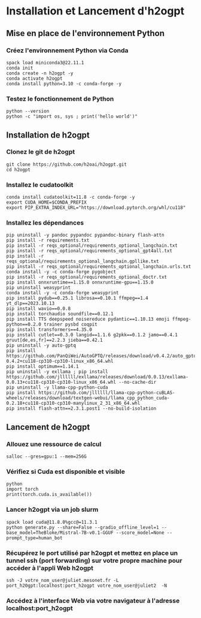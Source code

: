 # Installation et Lancement d'h2ogpt

## Mise en place de l'environnement Python 

### Créez l'environnement Python via Conda

    spack load miniconda3@22.11.1
    conda init
    conda create -n h2ogpt -y
    conda activate h2ogpt
    conda install python=3.10 -c conda-forge -y

### Testez le fonctionnement de Python 

    python --version
    python -c "import os, sys ; print('hello world')"

## Installation de h2ogpt
    
### Clonez le git de h2ogpt

    git clone https://github.com/h2oai/h2ogpt.git
    cd h2ogpt

### Installez le cudatoolkit

    conda install cudatoolkit=11.8 -c conda-forge -y
    export CUDA_HOME=$CONDA_PREFIX 
    export PIP_EXTRA_INDEX_URL="https://download.pytorch.org/whl/cu118"
    
    
### Installez les dépendances
    pip uninstall -y pandoc pypandoc pypandoc-binary flash-attn
    pip install -r requirements.txt
    pip install -r reqs_optional/requirements_optional_langchain.txt
    pip install -r reqs_optional/requirements_optional_gpt4all.txt
    pip install -r reqs_optional/requirements_optional_langchain.gpllike.txt
    pip install -r reqs_optional/requirements_optional_langchain.urls.txt
    conda install -y -c conda-forge pygobject
    pip install -r reqs_optional/requirements_optional_doctr.txt
    pip install onnxruntime==1.15.0 onnxruntime-gpu==1.15.0
    pip uninstall weasyprint
    conda install -y -c conda-forge weasyprint
    pip install pydub==0.25.1 librosa==0.10.1 ffmpeg==1.4 yt_dlp==2023.10.13
    pip install wavio==0.0.8
    pip install torchaudio soundfile==0.12.1
    pip install TTS deepspeed noisereduce pydantic==1.10.13 emoji ffmpeg-python==0.2.0 trainer pysbd coqpit
    pip install transformers==4.35.0
    pip install cutlet==0.3.0 langid==1.1.6 g2pkk==0.1.2 jamo==0.4.1 gruut[de,es,fr]==2.2.3 jieba==0.42.1
    pip uninstall -y auto-gptq
    pip install https://github.com/PanQiWei/AutoGPTQ/releases/download/v0.4.2/auto_gptq-0.4.2+cu118-cp310-cp310-linux_x86_64.whl
    pip install optimum==1.14.1
    pip uninstall -y exllama ; pip install https://github.com/jllllll/exllama/releases/download/0.0.13/exllama-0.0.13+cu118-cp310-cp310-linux_x86_64.whl --no-cache-dir
    pip uninstall -y llama-cpp-python-cuda
    pip install https://github.com/jllllll/llama-cpp-python-cuBLAS-wheels/releases/download/textgen-webui/llama_cpp_python_cuda-0.2.18+cu118-cp310-cp310-manylinux_2_31_x86_64.whl
    pip install flash-attn==2.3.1.post1 --no-build-isolation

## Lancement de h2ogpt

### Allouez une ressource de calcul
    salloc --gres=gpu:1 --mem=256G

### Vérifiez si Cuda est disponible et visible 
    python
    import torch
    print(torch.cuda.is_available())

### Lancer h2ogpt via un job slurm
    spack load cuda@11.8.0%gcc@=11.3.1
    python generate.py --share=False --gradio_offline_level=1 --base_model=TheBloke/Mistral-7B-v0.1-GGUF --score_model=None --prompt_type=human_bot

### Récupérez le port utilisé par h2ogpt et mettez en place un tunnel ssh (port forwarding) sur votre propre machine pour accéder à l'appli Web h2ogpt
    ssh -J votre_nom_user@juliet.mesonet.fr -L port_h20gpt:localhost:port_h2ogpt votre_nom_user@juliet2  -N

### Accédez à l'interface Web via votre navigateur à l'adresse localhost:port_h2ogpt
